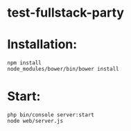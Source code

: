 test-fullstack-party
====================

# Installation:
```
npm install 
node_modules/bower/bin/bower install 
```

# Start:
```
php bin/console server:start
node web/server.js
```
